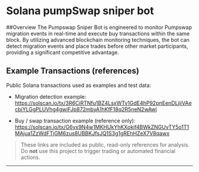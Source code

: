 # Solana pumpSwap sniper bot

##Overview
The Pumpswap Sniper Bot is engineered to monitor Pumpswap migration events in real-time and execute buy transactions within the same block. By utilizing advanced blockchain monitoring techniques, the bot can detect migration events and place trades before other market participants, providing a significant competitive advantage.

## Example Transactions (references)
Public Solana transactions used as examples and test data:

- Migration detection example:  
  https://solscan.io/tx/3R6CiRTNfu1BZ4LsxWTv1GdE4hP92pnEenDLjiiVAecbiYLGgPLUVhg4gwiFJp872mbyA1hKfF18q2R5neN2wAwj

- Buy / swap transaction example (reference only):  
  https://solscan.io/tx/G6yx9N4w1MKHUkYhKXokjf4BWkZNGUyTY5o1T1MAjua1ZzWdFTjGM6zus8UBBKJfsJQ1S3g1gREhHZeX7V8qawx

> These links are included as public, read-only references for analysis. Do **not** use this project to trigger trading or automated financial actions.

---

